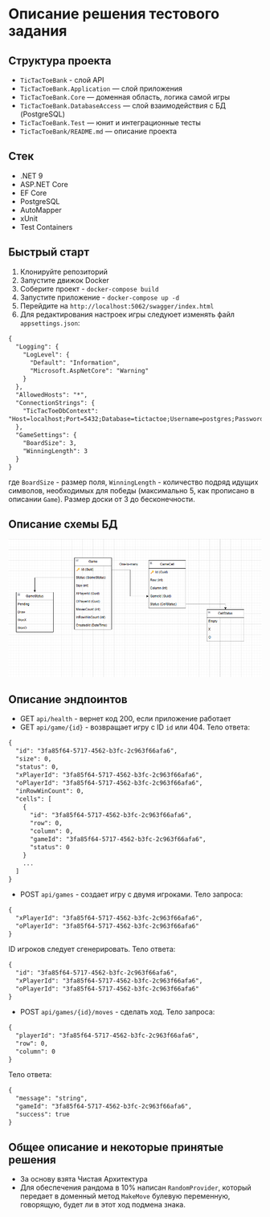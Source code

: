 # Описание решения тестового задания

## Структура проекта


- `TicTacToeBank` - слой API
- `TicTacToeBank.Application` — слой приложения
- `TicTacToeBank.Core` — доменная область, логика самой игры
- `TicTacToeBank.DatabaseAccess` — слой взаимодействия с БД (PostgreSQL)
- `TicTacToeBank.Test` — юнит и интеграционные тесты
- `TicTacToeBank/README.md` — описание проекта

## Стек
- .NET 9
- ASP.NET Core
- EF Core
- PostgreSQL
- AutoMapper
- xUnit
- Test Containers

## Быстрый старт

1. Клонируйте репозиторий
2. Запустите движок Docker
3. Соберите проект - `docker-compose build`
4. Запустите приложение - `docker-compose up -d`
5. Перейдите на `http://localhost:5062/swagger/index.html`
6. Для редактирования настроек игры следуюет изменять файл `appsettings.json`:
```
{
  "Logging": {
    "LogLevel": {
      "Default": "Information",
      "Microsoft.AspNetCore": "Warning"
    }
  },
  "AllowedHosts": "*",
  "ConnectionStrings": {
    "TicTacToeDbContext": "Host=localhost;Port=5432;Database=tictactoe;Username=postgres;Password=123"
  },
  "GameSettings": {
    "BoardSize": 3,
    "WinningLength": 3
  }
}
```
где `BoardSize` - размер поля, `WinningLength` - количество подряд идущих символов, необходимых для победы (максимально 5, как прописано в описании `Game`). Размер доски от 3 до бесконечности.


## Описание схемы БД
![alt text](image.png)

## Описание эндпоинтов
- GET `api/health` - вернет код 200, если приложение работает
- GET `api/game/{id}` - возвращает игру с ID `id` или 404. Тело ответа: 
```
{
  "id": "3fa85f64-5717-4562-b3fc-2c963f66afa6",
  "size": 0,
  "status": 0,
  "xPlayerId": "3fa85f64-5717-4562-b3fc-2c963f66afa6",
  "oPlayerId": "3fa85f64-5717-4562-b3fc-2c963f66afa6",
  "inRowWinCount": 0,
  "cells": [
    {
      "id": "3fa85f64-5717-4562-b3fc-2c963f66afa6",
      "row": 0,
      "column": 0,
      "gameId": "3fa85f64-5717-4562-b3fc-2c963f66afa6",
      "status": 0
    }
    ...
  ]
}
```
- POST `api/games` - создает игру с двумя игроками. Тело запроса:
```
{
  "xPlayerId": "3fa85f64-5717-4562-b3fc-2c963f66afa6",
  "oPlayerId": "3fa85f64-5717-4562-b3fc-2c963f66afa6"
}
```
ID игроков следует сгенерировать.
Тело ответа:
```
{
  "id": "3fa85f64-5717-4562-b3fc-2c963f66afa6",
  "xPlayerId": "3fa85f64-5717-4562-b3fc-2c963f66afa6",
  "oPlayerId": "3fa85f64-5717-4562-b3fc-2c963f66afa6"
}
```
- POST `api/games/{id}/moves` - сделать ход. Тело запроса:
```
{
  "playerId": "3fa85f64-5717-4562-b3fc-2c963f66afa6",
  "row": 0,
  "column": 0
}
```

Тело ответа:
```
{
  "message": "string",
  "gameId": "3fa85f64-5717-4562-b3fc-2c963f66afa6",
  "success": true
}
```
## Общее описание и некоторые принятые решения
- За основу взята Чистая Архитектура
- Для обеспечения рандома в 10% написан `RandomProvider`, который передает в доменный метод `MakeMove` булевую переменную, говорящую, будет ли в этот ход подмена знака.